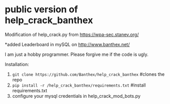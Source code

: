 # public version of help_crack_banthex
Modification of help_crack.py from https://wpa-sec.stanev.org/

*added Leaderboard in mySQL on http://www.banthex.net/

I am just a hobby programmer. Please forgive me if the code is ugly.

Installation:

1. `git clone https://github.com/Banthex/help_crack_banthex`  #clones the repo
2. `pip install -r /help_crack_banthex/requirements.txt` #install requirements.txt
3. configure your mysql credentials in help_crack_mod_bots.py
